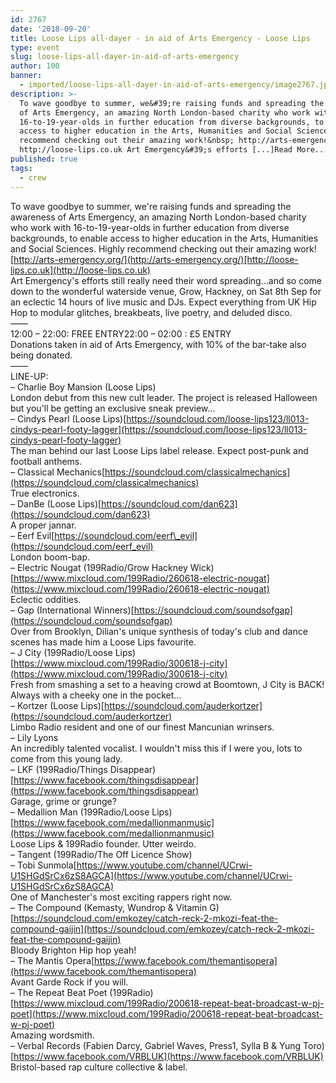 ```yaml
---
id: 2767
date: '2018-09-20'
title: Loose Lips all-dayer - in aid of Arts Emergency - Loose Lips
type: event
slug: loose-lips-all-dayer-in-aid-of-arts-emergency
author: 100
banner:
  - imported/loose-lips-all-dayer-in-aid-of-arts-emergency/image2767.jpeg
description: >-
  To wave goodbye to summer, we&#39;re raising funds and spreading the awareness
  of Arts Emergency, an amazing North London-based charity who work with
  16-to-19-year-olds in further education from diverse backgrounds, to enable
  access to higher education in the Arts, Humanities and Social Sciences. Highly
  recommend checking out their amazing work!&nbsp; http://arts-emergency.org/
  http://loose-lips.co.uk Art Emergency&#39;s efforts [...]Read More...
published: true
tags:
  - crew
---
```

To wave goodbye to summer, we're raising funds and spreading the awareness of Arts Emergency, an amazing North London-based charity who work with 16-to-19-year-olds in further education from diverse backgrounds, to enable access to higher education in the Arts, Humanities and Social Sciences. Highly recommend checking out their amazing work!   
[http://arts-emergency.org/](http://arts-emergency.org/)[http://loose-lips.co.uk](http://loose-lips.co.uk)  
Art Emergency's efforts still really need their word spreading…and so come down to the wonderful waterside venue, Grow, Hackney, on Sat 8th Sep for an eclectic 14 hours of live music and DJs. Expect everything from UK Hip Hop to modular glitches, breakbeats, live poetry, and deluded disco.  
——  
12:00 – 22:00: FREE ENTRY22:00 – 02:00 : £5 ENTRY  
Donations taken in aid of Arts Emergency, with 10% of the bar-take also being donated.  
——  
LINE-UP:  
– Charlie Boy Mansion (Loose Lips)  
London debut from this new cult leader. The project is released Halloween but you'll be getting an exclusive sneak preview…  
– Cindys Pearl (Loose Lips)[https://soundcloud.com/loose-lips123/ll013-cindys-pearl-footy-lagger](https://soundcloud.com/loose-lips123/ll013-cindys-pearl-footy-lagger)  
The man behind our last Loose Lips label release. Expect post-punk and football anthems.  
– Classical Mechanics[https://soundcloud.com/classicalmechanics](https://soundcloud.com/classicalmechanics)  
True electronics.  
– DanBe (Loose Lips)[https://soundcloud.com/dan623](https://soundcloud.com/dan623)  
A proper jannar.  
– Eerf Evil[https://soundcloud.com/eerf\_evil](https://soundcloud.com/eerf_evil)  
London boom-bap.  
– Electric Nougat (199Radio/Grow Hackney Wick)[https://www.mixcloud.com/199Radio/260618-electric-nougat](https://www.mixcloud.com/199Radio/260618-electric-nougat)  
Eclectic oddities.  
– Gap (International Winners)[https://soundcloud.com/soundsofgap](https://soundcloud.com/soundsofgap)  
Over from Brooklyn, Dilian's unique synthesis of today's club and dance scenes has made him a Loose Lips favourite.  
– J City (199Radio/Loose Lips)[https://www.mixcloud.com/199Radio/300618-j-city](https://www.mixcloud.com/199Radio/300618-j-city)  
Fresh from smashing a set to a heaving crowd at Boomtown, J City is BACK! Always with a cheeky one in the pocket…  
– Kortzer (Loose Lips)[https://soundcloud.com/auderkortzer](https://soundcloud.com/auderkortzer)  
Limbo Radio resident and one of our finest Mancunian wrinsers.  
– Lily Lyons  
An incredibly talented vocalist. I wouldn't miss this if I were you, lots to come from this young lady.  
– LKF (199Radio/Things Disappear)[https://www.facebook.com/thingsdisappear](https://www.facebook.com/thingsdisappear)  
Garage, grime or grunge?  
– Medallion Man (199Radio/Loose Lips)[https://www.facebook.com/medallionmanmusic](https://www.facebook.com/medallionmanmusic)  
Loose Lips & 199Radio founder. Utter weirdo.  
– Tangent (199Radio/The Off Licence Show)  
– Tobi Sunmola[https://www.youtube.com/channel/UCrwi-U1SHGdSrCx6zS8AGCA](https://www.youtube.com/channel/UCrwi-U1SHGdSrCx6zS8AGCA)  
One of Manchester's most exciting rappers right now.  
– The Compound (Kemasty, Wundrop & Vitamin G)[https://soundcloud.com/emkozey/catch-reck-2-mkozi-feat-the-compound-gaijin](https://soundcloud.com/emkozey/catch-reck-2-mkozi-feat-the-compound-gaijin)  
Bloody Brighton Hip hop yeah!  
– The Mantis Opera[https://www.facebook.com/themantisopera](https://www.facebook.com/themantisopera)  
Avant Garde Rock if you will.  
– The Repeat Beat Poet (199Radio)[https://www.mixcloud.com/199Radio/200618-repeat-beat-broadcast-w-pj-poet](https://www.mixcloud.com/199Radio/200618-repeat-beat-broadcast-w-pj-poet)  
Amazing wordsmith.  
– Verbal Records (Fabien Darcy, Gabriel Waves, Press1, Sylla B & Yung Toro)[https://www.facebook.com/VRBLUK](https://www.facebook.com/VRBLUK)  
Bristol-based rap culture collective & label.
